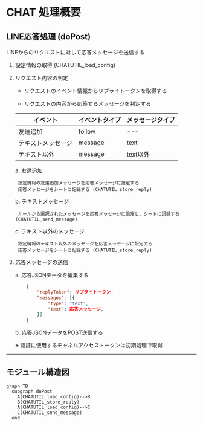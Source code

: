 # CHAT 処理概要



## LINE応答処理 (doPost)

LINEからのリクエストに対して応答メッセージを送信する

1. 設定情報の取得 (CHATUTIL_load_config)

2. リクエスト内容の判定

	- リクエストのイベント情報からリプライトークンを取得する

	- リクエストの内容から応答するメッセージを判定する

	|イベント|イベントタイプ|メッセージタイプ|
    |-------|-----------|--------------|
    |友達追加|follow|---|
	|テキストメッセージ|message|text|
    |テキスト以外|message|text以外|

	a. 友達追加

    	設定情報の友達追加メッセージを応答メッセージに設定する
    	応答メッセージをシートに記録する (CHATUTIL_store_reply)
 
 	b. テキストメッセージ
    
   		ルールから選択されたメッセージを応答メッセージに設定し、シートに記録する(CHATUTIL_send_message)

	c. テキスト以外のメッセージ

    	設定情報のテキスト以外のメッセージを応答メッセージに設定する
    	応答メッセージをシートに記録する (CHATUTIL_store_reply)

3. 応答メッセージの送信

	a. 応答JSONデータを編集する

	``` json
		{
			"replyToken": リプライトークン,
		    "messages": [{
		        "type": "text",
				"text": 応答メッセージ,
			}]
		}
	```

	b. 応答JSONデータをPOST送信する

	※ 認証に使用するチャネルアクセストークンは初期処理で取得

---

## モジュール構造図
```mermaid
graph TB
  subgraph doPost
  	A(CHATUTIL_load_config)-->B
    B(CHATUTIL_store_reply)
  	A(CHATUTIL_load_config)-->C
    C(CHATUTIL_send_message)
  end
```